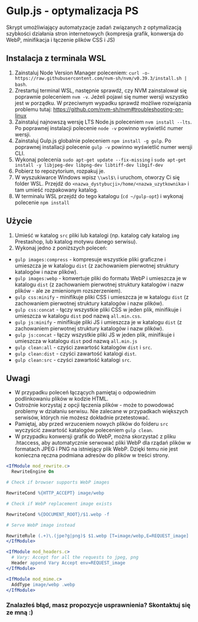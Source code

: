 # Gulp.js - optymalizacja PS

Skrypt umożliwiający automatyzacje zadań związanych z optymalizacją szybkości działania stron internetowych (kompresja grafik, konwersja do WebP, minifikacja i łączenie plików CSS i JS)

## Instalacja z terminala WSL

1. Zainstaluj Node Version Manager poleceniem: `curl -o- https://raw.githubusercontent.com/nvm-sh/nvm/v0.39.3/install.sh | bash`.
2. Zrestartuj terminal WSL, następnie sprawdź, czy NVM zainstalował się poprawnie poleceniem `nvm -v`. Jeżeli pojawi się numer wersji wszystko jest w porządku. W przeciwnym wypadku sprawdź możliwe rozwiązania problemu tutaj: https://github.com/nvm-sh/nvm#troubleshooting-on-linux
3. Zainstaluj najnowszą wersję LTS Node.js poleceniem `nvm install --lts`. Po poprawnej instalacji polecenie `node -v` powinno wyświetlić numer wersji.
4. Zainstaluj Gulp.js globalnie poleceniem `npm install -g gulp`. Po poprawnej installacji polecenie `gulp -v` powinno wyświetlić numer wersji CLI.
5. Wykonaj polecenia `sudo apt-get update --fix-missing` i `sudo apt-get install -y libjpeg-dev libpng-dev libtiff-dev libgif-dev`
6. Pobierz to repozytorium, rozpakuj je.
7. W wyszukiwarce Windows wpisz `\\wsl$\` i uruchom, otworzy Ci się folder WSL. Przejdź do `<nazwa_dystybucji>/home/<nazwa_uzytkownika>` i tam umieść rozpakowany katalog.
8. W terminalu WSL przejdź do tego katalogu (`cd ~/gulp-opt`) i wykonaj polecenie `npm install`

## Użycie

1. Umieść w katalog `src` pliki lub katalogi (np. katalog cały katalog `img` Prestashop, lub katalog motywu danego serwisu).
2. Wykonaj jedno z poniższych poleceń:

- `gulp images:compress` - kompresuje wszystkie pliki graficzne i umieszcza je w katalogu `dist` (z zachowaniem pierwotnej struktury katalogów i nazw plików).
- `gulp images:webp` - konwertuje pliki do formatu WebP i umieszcza je w katalogu `dist` (z zachowaniem pierwotnej struktury katalogów i nazw plików - ale ze zmienionym rozszerzeniem).
- `gulp css:minify` - minifikuje pliki CSS i umieszcza je w katalogu `dist` (z zachowaniem pierwotnej struktury katalogów i nazw plików).
- `gulp css:concat` - łączy wszystkie pliki CSS w jeden plik, minifikuje i umieszcza w katalogu `dist` pod nazwą `all.min.css`.
- `gulp js:minify` - minifikuje pliki JS i umieszcza je w katalogu `dist` (z zachowaniem pierwotnej struktury katalogów i nazw plików).
- `gulp js:concat` - łączy wszystkie pliki JS w jeden plik, minifikuje i umieszcza w katalogu `dist` pod nazwą `all.min.js`
- `gulp clean:all` - czyści zawartość katalogów `dist` i `src`.
- `gulp clean:dist` - czyści zawartość katalogi `dist`.
- `gulp clean:src` - czyści zawartość katalogi `src`.

## Uwagi

- W przypadku poleceń łączących pamiętaj o odpowiednim podlinkowaniu plików w kodzie HTML.
- Ostrożnie korzystaj z opcji łączenia plików - może to powodować problemy w działaniu serwisu. Nie zalecane w przypadkach większych serwisów, których nie możesz dokładnie przetestować.
- Pamiętaj, aby przed wrzuceniem nowych plików do folderu `src` wyczyścić zawartość katalogów poleceniem `gulp clean`.
- W przypadku konwersji grafik do WebP, można skorzystać z pliku .htaccess, aby automatycznie serwować pliki WebP dla rządań plików w formatach JPEG i PNG na istniejący plik WebP. Dzięki temu nie jest konieczna ręczna podmiana adresów do plików w treści strony.

```apache
<IfModule mod_rewrite.c>
  RewriteEngine On

# Check if browser supports WebP images

RewriteCond %{HTTP_ACCEPT} image/webp

# Check if WebP replacement image exists

RewriteCond %{DOCUMENT_ROOT}/$1.webp -f

# Serve WebP image instead

RewriteRule (.+)\.(jpe?g|png)$ $1.webp [T=image/webp,E=REQUEST_image]
</IfModule>

<IfModule mod_headers.c>
  # Vary: Accept for all the requests to jpeg, png
  Header append Vary Accept env=REQUEST_image
</IfModule>

<IfModule mod_mime.c>
  AddType image/webp .webp
</IfModule>
```

### Znalazłeś błąd, masz propozycje usprawnienia? Skontaktuj się ze mną :)
